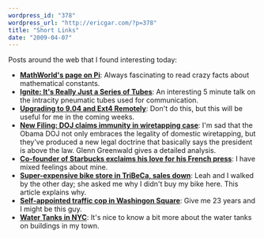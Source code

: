 ```yaml
---
wordpress_id: "378"
wordpress_url: "http://ericgar.com/?p=378"
title: "Short Links"
date: "2009-04-07"
---
```


<span><span>Posts around the web that I found interesting today:</span><ul><li><a href="http://mathworld.wolfram.com/PiDigits.html"><strong>MathWorld's page on Pi</strong></a>: Always fascinating to read crazy facts about mathematical constants.</li><li><a href="http://radar.oreilly.com/2009/04/its-really-just-a-series-of-tu.html"><strong>Ignite: It's Really Just a Series of Tubes</strong></a>: An interesting 5 minute talk on the intracity pneumatic tubes used for communication.</li><li><a href="http://profarius.com/content/upgrading-904-and-ext4-remotely"><strong>Upgrading to 9.04 and Ext4 Remotely</strong></a>: Don't do this, but this will be useful for me in the coming weeks.</li><li><a href="http://www.salon.com/opinion/greenwald/2009/04/06/obama/index.html"><strong>New Filing: DOJ claims immunity in wiretapping case</strong></a>: I'm sad that the Obama DOJ not only embraces the legality of domestic wiretapping, but they've produced a new legal doctrine that basically says the president is above the law. Glenn Greenwald gives a detailed analysis.</li><li><a href="http://food.theatlantic.com/coffee-culture/with-presspots-coffee-worth-the-effort.php"><strong>Co-founder of Starbucks exclaims his love for his French press</strong></a>: I have mixed feelings about mine.</li><li><a href="http://cityroom.blogs.nytimes.com/2009/04/07/mixed-returns-for-high-end-cycling/"><strong>Super-expensive bike store in TriBeCa, sales down</strong></a>: Leah and I walked by the other day; she asked me why I didn't buy my bike here. This article explains why.</li><li><a href="http://cityroom.blogs.nytimes.com/2009/04/07/a-self-appointed-traffic-cop-makes-the-rounds/"><strong>Self-appointed traffic cop in Washingon Square</strong></a>: Give me 23 years and I might be this guy.</li><li><a href="http://cityroom.blogs.nytimes.com/2009/04/07/made-in-nyc-water-tanks/"><strong>Water Tanks in NYC</strong></a>: It's nice to know a bit more about the water tanks on buildings in my town.</li></ul></span>

